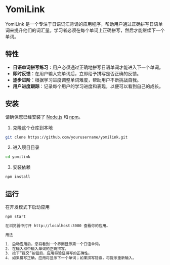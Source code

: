 # YomiLink

YomiLink 是一个专注于日语词汇背诵的应用程序，帮助用户通过正确拼写日语单词来提升他们的词汇量。学习者必须在每个单词上正确拼写，然后才能继续下一个单词。

## 特性

- **日语单词拼写练习**：用户必须通过正确地拼写日语单词才能进入下一个单词。
- **即时反馈**：在用户输入完单词后，立即给予拼写是否正确的反馈。
- **逐步进阶**：根据学习进度调整单词难度，帮助用户不断挑战自我。
- **用户进度跟踪**：记录每个用户的学习进度和表现，以便可以看到自己的成长。

## 安装

请确保您已经安装了 [Node.js](https://nodejs.org/) 和 [npm](https://www.npmjs.com/)。

1. 克隆这个仓库到本地

```sh
git clone https://github.com/yourusername/yomilink.git
```

2. 进入项目目录

```sh
cd yomilink
```

3. 安装依赖

```sh
npm install
```

## 运行

在开发模式下启动应用

```sh
npm start

在浏览器中打开 http://localhost:3000 查看你的应用。

用法

1. 启动应用后，您将看到一个界面显示第一个日语单词。
2. 在输入框中输入单词的正确拼写。
3. 按下“提交”按钮后，应用将验证拼写的正确性。
4. 如果拼写正确，应用将显示下一个单词；如果拼写错误，将提示重新输入。
```
